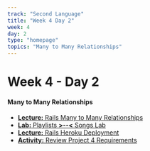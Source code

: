 ```yaml
---
track: "Second Language"
title: "Week 4 Day 2"
week: 4
day: 2
type: "homepage"
topics: "Many to Many Relationships"
---
```



# Week 4 - Day 2

#### Many to Many Relationships

- [**Lecture:** Rails Many to Many Relationships](/second-language/week-4/day-2/lecture-materials/rails-many-to-many)
- [**Lab:** Playlists **>--<** Songs Lab](/second-language/week-4/day-2/lecture-materials/rails-many-to-many#another-example---playlists-and-songs)
- [**Lecture:** Rails Heroku Deployment](/second-language/week-4/day-2/lecture-materials/rails-heroku-deployment)
- [**Activity:** Review Project 4 Requirements](/unit-projects/unit-four-project-requirements)

